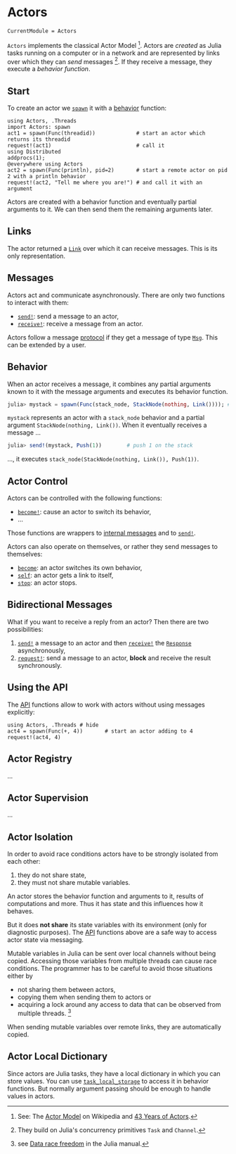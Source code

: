 # Actors

```@meta
CurrentModule = Actors
```

`Actors` implements the classical Actor Model [^1]. Actors are *created* as Julia tasks running on a computer or in a network and are represented by links over which they can *send* messages [^2]. If they receive a message, they execute a *behavior function*. 

## Start

To create an actor we [`spawn`](@ref) it with a [behavior](behaviors.md) function:

```@repl
using Actors, .Threads
import Actors: spawn
act1 = spawn(Func(threadid))             # start an actor which returns its threadid
request!(act1)                           # call it
using Distributed
addprocs(1);
@everywhere using Actors
act2 = spawn(Func(println), pid=2)       # start a remote actor on pid 2 with a println behavior
request!(act2, "Tell me where you are!") # and call it with an argument
```

Actors are created with a behavior function and eventually partial arguments to it. We can then send them the remaining arguments later.

## Links

The actor returned a [`Link`](@ref) over which it can receive messages. This is its only representation.

## Messages

Actors act and communicate asynchronously. There are only two functions to interact with them:

- [`send!`](@ref): send a message to an actor,
- [`receive!`](@ref): receive a message from an actor.

Actors follow a message [protocol](protocol.md) if they get a message of type [`Msg`](@ref). This can be extended by a user.

## Behavior

When an actor receives a message, it combines any partial arguments known to it with the message arguments and executes its behavior function.

```julia
julia> mystack = spawn(Func(stack_node, StackNode(nothing, Link()))); # create an actor with a partial argument
```

`mystack` represents an actor with a `stack_node` behavior and a partial argument `StackNode(nothing, Link())`. When it eventually receives a message ...

```julia
julia> send!(mystack, Push(1))        # push 1 on the stack
```

..., it executes `stack_node(StackNode(nothing, Link()), Push(1))`.

## Actor Control

Actors can be controlled with the following functions:

- [`become!`](@ref): cause an actor to switch its behavior,
- ...

Those functions are wrappers to [internal messages](protocol.md) and to [`send!`](@ref).

Actors can also operate on themselves, or rather they send messages to themselves:

- [`become`](@ref): an actor switches its own behavior,
- [`self`](@ref): an actor gets a link to itself,
- [`stop`](@ref): an actor stops.

## Bidirectional Messages

What if you want to receive a reply from an actor? Then there are two possibilities:

1. [`send!`](@ref) a message to an actor and then [`receive!`](@ref) the [`Response`](@ref) asynchronously,
2. [`request!`](@ref): send a message to an actor, **block** and receive the result synchronously.


## Using the API

The [API](api.md) functions allow to work with actors without using messages explicitly:

```@repl
using Actors, .Threads # hide
act4 = spawn(Func(+, 4))       # start an actor adding to 4
request!(act4, 4)
```

## Actor Registry

...

## Actor Supervision

...

## Actor Isolation

In order to avoid race conditions actors have to be strongly isolated from each other:

1. they do not share state,
2. they must not share mutable variables.

An actor stores the behavior function and arguments to it, results of computations and more. Thus it has state and this influences how it behaves.

But it does **not share** its state variables with its environment (only for diagnostic purposes). The [API](api.md) functions above are a safe way to access actor state via messaging.

Mutable variables in Julia can be sent over local channels without being copied. Accessing those variables from multiple threads can cause race conditions. The programmer has to be careful to avoid those situations either by

- not sharing them between actors,
- copying them when sending them to actors or
- acquiring a lock around any access to data that can be observed from multiple threads. [^3]

When sending mutable variables over remote links, they are automatically copied.

## Actor Local Dictionary

Since actors are Julia tasks, they have a local dictionary in which you can store values. You can use [`task_local_storage`](https://docs.julialang.org/en/v1/base/parallel/#Base.task_local_storage-Tuple{Any}) to access it in behavior functions. But normally argument passing should be enough to handle values in actors.

[^1]: See: The [Actor Model](https://en.wikipedia.org/wiki/Actor_model) on Wikipedia and [43 Years of Actors](http://soft.vub.ac.be/Publications/2016/vub-soft-tr-16-11.pdf).
[^2]: They build on Julia's concurrency primitives  `Task` and `Channel`.
[^3]: see [Data race freedom](https://docs.julialang.org/en/v1/manual/multi-threading/#Data-race-freedom) in the Julia manual.

